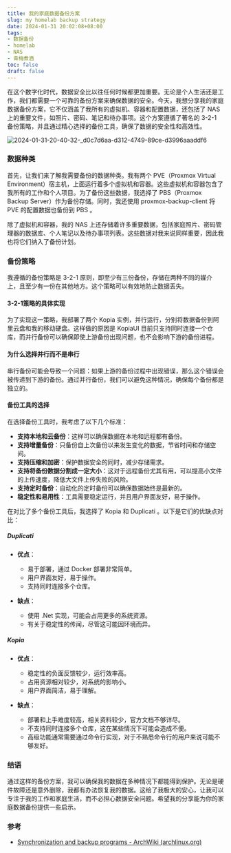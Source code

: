 ```yaml
---
title: 我的家庭数据备份方案
slug: my homelab backup strategy
date: 2024-01-31 20:02:08+08:00
tags:
- 数据备份
- homelab
- NAS
- 青梅煮酒
toc: false
draft: false
---
```


在这个数字化时代，数据安全比以往任何时候都更加重要。无论是个人生活还是工作，我们都需要一个可靠的备份方案来确保数据的安全。今天，我想分享我的家庭数据备份方案，它不仅涵盖了我所有的虚拟机、容器和配置数据，还包括了 NAS 上的重要文件，如照片、密码、笔记和待办事项。这个方案遵循了著名的 3-2-1 备份策略，并且通过精心选择的备份工具，确保了数据的安全性和高效性。

![2024-01-31-20-40-32-_d0c7d6aa-d312-4749-89ce-d3996aaaddf6](https://raw.githubusercontent.com/xbot/image-hosting/master/blog/20240131204032000-81dba599d77a03eb89e682de235b0bde.avif)

### 数据种类

首先，让我们来了解我需要备份的数据种类。我有两个 PVE（Proxmox Virtual Environment）宿主机，上面运行着多个虚拟机和容器。这些虚拟机和容器包含了我所有的工作和个人项目。为了备份这些数据，我选择了 PBS（Proxmox Backup Server）作为备份存储。同时，我还使用 proxmox-backup-client 将 PVE 的配置数据也备份到 PBS 。

除了虚拟机和容器，我的 NAS 上还存储着许多重要数据，包括家庭照片、密码管理器的数据库、个人笔记以及待办事项列表。这些数据对我来说同样重要，因此我也将它们纳入了备份计划。

### 备份策略

我遵循的备份策略是 3-2-1 原则，即至少有三份备份，存储在两种不同的媒介上，且至少有一份在其他地方。这个策略可以有效地防止数据丢失。

#### 3-2-1策略的具体实现

为了实现这一策略，我部署了两个 Kopia 实例，并行运行，分别将数据备份到阿里云盘和我的移动硬盘。这样做的原因是 KopiaUI 目前只支持同时连接一个仓库，而并行备份可以确保即使上游备份出现问题，也不会影响下游的备份进程。

#### 为什么选择并行而不是串行

串行备份可能会导致一个问题：如果上游的备份过程中出现错误，那么这个错误会被传递到下游的备份。通过并行备份，我们可以避免这种情况，确保每个备份都是独立的。

#### 备份工具的选择

在选择备份工具时，我考虑了以下几个标准：

- **支持本地和云备份**：这样可以确保数据在本地和远程都有备份。
- **支持增量备份**：只备份自上次备份以来发生变化的数据，节省时间和存储空间。
- **支持压缩和加密**：保护数据安全的同时，减少存储需求。
- **支持将备份数据分割成一定大小**：这对于远程备份尤其有用，可以提高小文件的上传速度，降低大文件上传失败的风险。
- **支持定时备份**：自动化的定时备份可以确保数据始终是最新的。
- **稳定性和易用性**：工具需要稳定运行，并且用户界面友好，易于操作。

在对比了多个备份工具后，我选择了 Kopia 和 Duplicati 。以下是它们的优缺点对比：

##### Duplicati

- **优点**：
  - 易于部署，通过 Docker 部署非常简单。
  - 用户界面友好，易于操作。
  - 支持同时连接多个仓库。

- **缺点**：
  - 使用 .Net 实现，可能会占用更多的系统资源。
  - 有关于稳定性的传闻，尽管这可能因环境而异。

##### Kopia

- **优点**：
  - 稳定性的负面反馈较少，运行效率高。
  - 占用资源相对较少，对系统的影响小。
  - 用户界面简洁，易于理解。

- **缺点**：
  - 部署和上手难度较高，相关资料较少，官方文档不够详尽。
  - 不支持同时连接多个仓库，这在某些情况下可能会造成不便。
  - 高级功能通常需要通过命令行实现，对于不熟悉命令行的用户来说可能不够友好。

### 结语

通过这样的备份方案，我可以确保我的数据在多种情况下都能得到保护。无论是硬件故障还是意外删除，我都有办法恢复我的数据。这给了我极大的安心，让我可以专注于我的工作和家庭生活，而不必担心数据安全问题。希望我的分享能为你的家庭数据备份提供一些启示。

### 参考

- [Synchronization and backup programs - ArchWiki (archlinux.org)](https://wiki.archlinux.org/title/Synchronization_and_backup_programs#Chunk-based_increments)